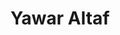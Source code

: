 ---
image_path: /assets/img/ex-cordi4.jpg
title: Yawar Altaf
info: Y18 BS Physics
facebook: yawaraltaf
---